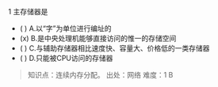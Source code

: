 1
主存储器是
- ( ) A.以“字”为单位进行编址的 
- (x) B.是中央处理机能够直接访问的惟一的存储空间 
- ( ) C.与辅助存储器相比速度快、容量大、价格低的一类存储器
- ( ) D.只能被CPU访问的存储器

> 知识点：连续内存分配。
> 出处：网络
> 难度：1
> B
